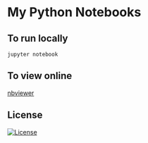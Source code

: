 My Python Notebooks
===================

## To run locally

```
jupyter notebook
```

## To view online

[nbviewer](https://nbviewer.jupyter.org/)

## License

[![License](http://img.shields.io/:license-mit-blue.svg?style=flat-square)](./LICENSE)
